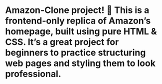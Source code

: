 # Amazon-Clone project! 🚀 This is a frontend-only replica of Amazon’s homepage, built using pure HTML & CSS. It’s a great project for beginners to practice structuring web pages and styling them to look professional.
